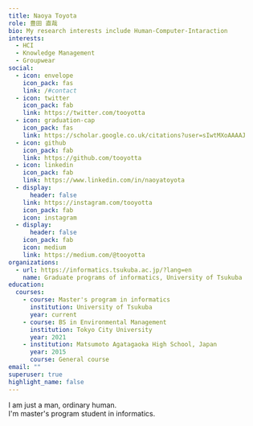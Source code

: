 ```yaml
---
title: Naoya Toyota
role: 豊田 直哉
bio: My research interests include Human-Computer-Intaraction
interests:
  - HCI
  - Knowledge Management
  - Groupwear
social:
  - icon: envelope
    icon_pack: fas
    link: /#contact
  - icon: twitter
    icon_pack: fab
    link: https://twitter.com/tooyotta
  - icon: graduation-cap
    icon_pack: fas
    link: https://scholar.google.co.uk/citations?user=sIwtMXoAAAAJ
  - icon: github
    icon_pack: fab
    link: https://github.com/tooyotta
  - icon: linkedin
    icon_pack: fab
    link: https://www.linkedin.com/in/naoyatoyota
  - display:
      header: false
    link: https://instagram.com/tooyotta
    icon_pack: fab
    icon: instagram
  - display:
      header: false
    icon_pack: fab
    icon: medium
    link: https://medium.com/@tooyotta
organizations:
  - url: https://informatics.tsukuba.ac.jp/?lang=en
    name: Graduate programs of informatics, University of Tsukuba
education:
  courses:
    - course: Master's program in informatics
      institution: University of Tsukuba
      year: current
    - course: BS in Environmental Management
      institution: Tokyo City University
      year: 2021
    - institution: Matsumoto Agatagaoka High School, Japan
      year: 2015
      course: General course
email: ""
superuser: true
highlight_name: false
---
```

I am just a man, ordinary human.<br>
I'm master's program student in informatics.

<!--
{{< icon name="download" pack="fas" >}} Download my {{< staticref "media/demo_resume.pdf" "newtab" >}}resumé{{< /staticref >}}.
-->

